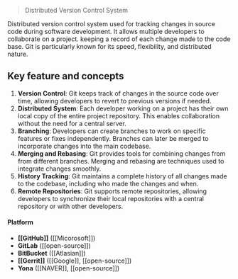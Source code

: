 > Distributed Version Control System

Distributed version control system used for tracking changes in source code during software development. It allows multiple developers to collaborate on a project. keeping a record of each change made to the code base. Git is particularly known for its speed, flexibility, and distributed nature.

## Key feature and concepts

1. **Version Control**: Git keeps track of changes in the source code over time, allowing developers to revert to previous versions if needed.
2. **Distributed System**: Each developer working on a project has their own local copy of the entire project repository. This enables collaboration without the need for a central server.
3. **Branching**: Developers can create branches to work on specific features or fixes independently. Branches can later be merged to incorporate changes into the main codebase.
4. **Merging and Rebasing**: Git provides tools for combining changes from from different branches. Merging and rebasing are techniques used to integrate changes smoothly.
5. **History Tracking**: Git maintains a complete history of all changes made to the codebase, including who made the changes and when.
6. **Remote Repositories**: Git supports remote repositories, allowing developers to synchronize their local repositories with a central repository or with other developers.
#### Platform
- **[[GitHub]]** ([[Micorosoft]])
- **GitLab** ([[open-source]])
- **BitBucket** ([[Atlasian]])
- **[[Gerrit]]** ([[Google]], [[open-source]])
- **Yona** ([[NAVER]], [[open-source]])